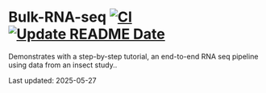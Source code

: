 
# Bulk-RNA-seq [![CI](https://github.com/rayotoo/Bulk-RNA-seq/actions/workflows/blank.yml/badge.svg)](https://github.com/rayotoo/Bulk-RNA-seq/actions/workflows/blank.yml) [![Update README Date](https://github.com/rayotoo/Bulk-RNA-seq/actions/workflows/update_readme.yml/badge.svg)](https://github.com/rayotoo/Bulk-RNA-seq/actions/workflows/update_readme.yml)

Demonstrates with a step-by-step tutorial, an end-to-end RNA seq pipeline using data from an insect study..

Last updated: 2025-05-27

